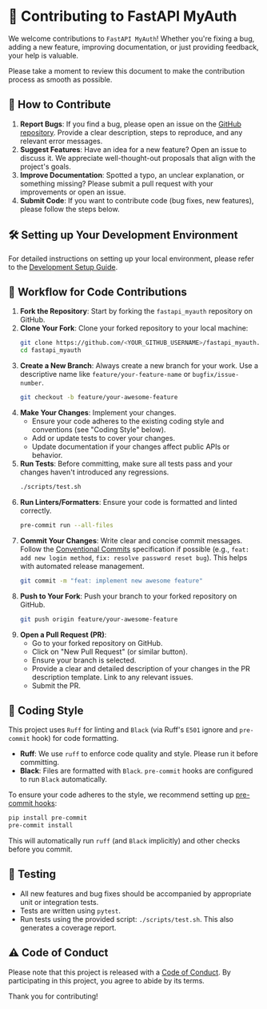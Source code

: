 # 🤝 Contributing to FastAPI MyAuth

We welcome contributions to `FastAPI MyAuth`! Whether you're fixing a bug, adding a new feature, improving documentation, or just providing feedback, your help is valuable.

Please take a moment to review this document to make the contribution process as smooth as possible.

## 🎯 How to Contribute

1.  **Report Bugs**: If you find a bug, please open an issue on the [GitHub repository](https://github.com/<YOUR_GITHUB_USERNAME>/fastapi_myauth/issues). Provide a clear description, steps to reproduce, and any relevant error messages.
2.  **Suggest Features**: Have an idea for a new feature? Open an issue to discuss it. We appreciate well-thought-out proposals that align with the project's goals.
3.  **Improve Documentation**: Spotted a typo, an unclear explanation, or something missing? Please submit a pull request with your improvements or open an issue.
4.  **Submit Code**: If you want to contribute code (bug fixes, new features), please follow the steps below.

## 🛠️ Setting up Your Development Environment

For detailed instructions on setting up your local environment, please refer to the [Development Setup Guide](SETUP.md).

## 🚀 Workflow for Code Contributions

1.  **Fork the Repository**: Start by forking the `fastapi_myauth` repository on GitHub.
2.  **Clone Your Fork**: Clone your forked repository to your local machine:
    ```bash
    git clone https://github.com/<YOUR_GITHUB_USERNAME>/fastapi_myauth.git
    cd fastapi_myauth
    ```
3.  **Create a New Branch**: Always create a new branch for your work. Use a descriptive name like `feature/your-feature-name` or `bugfix/issue-number`.
    ```bash
    git checkout -b feature/your-awesome-feature
    ```
4.  **Make Your Changes**: Implement your changes.
    - Ensure your code adheres to the existing coding style and conventions (see "Coding Style" below).
    - Add or update tests to cover your changes.
    - Update documentation if your changes affect public APIs or behavior.
5.  **Run Tests**: Before committing, make sure all tests pass and your changes haven't introduced any regressions.
    ```bash
    ./scripts/test.sh
    ```
6.  **Run Linters/Formatters**: Ensure your code is formatted and linted correctly.
    ```bash
    pre-commit run --all-files
    ```
7.  **Commit Your Changes**: Write clear and concise commit messages. Follow the [Conventional Commits](https://www.conventionalcommits.org/en/v1.0.0/) specification if possible (e.g., `feat: add new login method`, `fix: resolve password reset bug`). This helps with automated release management.
    ```bash
    git commit -m "feat: implement new awesome feature"
    ```
8.  **Push to Your Fork**: Push your branch to your forked repository on GitHub.
    ```bash
    git push origin feature/your-awesome-feature
    ```
9.  **Open a Pull Request (PR)**:
    - Go to your forked repository on GitHub.
    - Click on "New Pull Request" (or similar button).
    - Ensure your branch is selected.
    - Provide a clear and detailed description of your changes in the PR description template. Link to any relevant issues.
    - Submit the PR.

## 📏 Coding Style

This project uses `Ruff` for linting and `Black` (via Ruff's `E501` ignore and `pre-commit` hook) for code formatting.

- **Ruff**: We use `ruff` to enforce code quality and style. Please run it before committing.
- **Black**: Files are formatted with `Black`. `pre-commit` hooks are configured to run `Black` automatically.

To ensure your code adheres to the style, we recommend setting up [pre-commit hooks](https://pre-commit.com/):

```bash
pip install pre-commit
pre-commit install
```

This will automatically run `ruff` (and `Black` implicitly) and other checks before you commit.

## 🧪 Testing

- All new features and bug fixes should be accompanied by appropriate unit or integration tests.
- Tests are written using `pytest`.
- Run tests using the provided script: `./scripts/test.sh`. This also generates a coverage report.

## ⚠️ Code of Conduct

Please note that this project is released with a [Code of Conduct](CODE_OF_CONDUCT.md). By participating in this project, you agree to abide by its terms.

Thank you for contributing!
